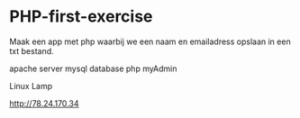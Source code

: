 # PHP-first-exercise

Maak een app met php waarbij we een naam en emailadress opslaan in een txt bestand.

apache server
mysql database
php myAdmin

Linux Lamp

http://78.24.170.34
